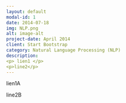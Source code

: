 ```yaml
---
layout: default
modal-id: 1
date: 2014-07-18
img: NLP.png
alt: image-alt
project-date: April 2014
client: Start Bootstrap
category: Natural Language Processing (NLP)
description: 
<p> lien1 </p>
<p>line2</p>
---
```

<p> lien1A </p>
<p>line2B</p>